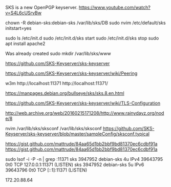 SKS is a new OpenPGP keyserver. 
https://www.youtube.com/watch?v=S4L6cUSrvBw

chown -R debian-sks:debian-sks /var/lib/sks/DB
sudo nvim /etc/default/sks
initstart=yes

sudo ls /etc/init.d
sudo /etc/init.d/sks start
sudo /etc/init.d/sks stop
sudo apt install apache2

Was already created
sudo mkdir /var/lib/sks/www

https://github.com/SKS-Keyserver/sks-keyserver

https://github.com/SKS-Keyserver/sks-keyserver/wiki/Peering

w3m http://localhost:11371
http://localhost:11371/

https://manpages.debian.org/bullseye/sks/sks.8.en.html

https://github.com/SKS-Keyserver/sks-keyserver/wiki/TLS-Configuration

http://web.archive.org/web/20160215171208/http://www.rainydayz.org/node/8

nvim /var/lib/sks/sksconf
/var/lib/sks/sksconf
https://github.com/SKS-Keyserver/sks-keyserver/blob/master/sampleConfig/sksconf.typical

https://gist.github.com/mattrude/84aa65d1bb2bbf9bd81370ec6cdbf91a
https://gist.github.com/mattrude/84aa65d1bb2bbf9bd81370ec6cdbf91a

sudo lsof -i -P -n | grep :11371
sks       3947952      debian-sks    4u  IPv4 39643795      0t0  TCP 127.0.0.1:11371 (LISTEN)
sks       3947952      debian-sks    5u  IPv6 39643796      0t0  TCP [::1]:11371 (LISTEN)

172.20.88.64